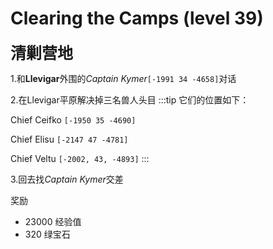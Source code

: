 # Clearing the Camps (level 39)
<span style="font-size: 25px;">**清剿营地**</span>

1.和**Llevigar**外围的*Captain Kymer*`[-1991 34 -4658]`对话

2.在Llevigar平原解决掉三名兽人头目
:::tip
它们的位置如下：

Chief Ceifko `[-1950 35 -4690]`

Chief Elisu `[-2147 47 -4781]`

Chief Veltu `[-2002, 43, -4893]`
:::

3.回去找*Captain Kymer*交差

奖励

+ 23000 经验值
+ 320 绿宝石